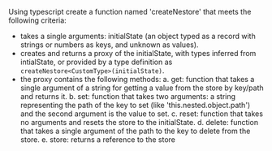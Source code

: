 Using typescript create a function named 'createNestore' that meets the following criteria:

- takes a single arguments: initialState (an object typed as a record with strings or numbers as keys, and unknown as values).
- creates and returns a proxy of the initialState, with types inferred from intialState, or provided by a type definition as `createNestore<CustomType>(initialState)`.
- the proxy contains the following methods:
  a. get: function that takes a single argument of a string for getting a value from the store by key/path and returns it.
  b. set: function that takes two arguments: a string representing the path of the key to set (like 'this.nested.object.path') and the second argument is the value to set.
  c. reset: function that takes no arguments and resets the store to the initialState.
  d. delete: function that takes a single argument of the path to the key to delete from the store.
  e. store: returns a reference to the store
